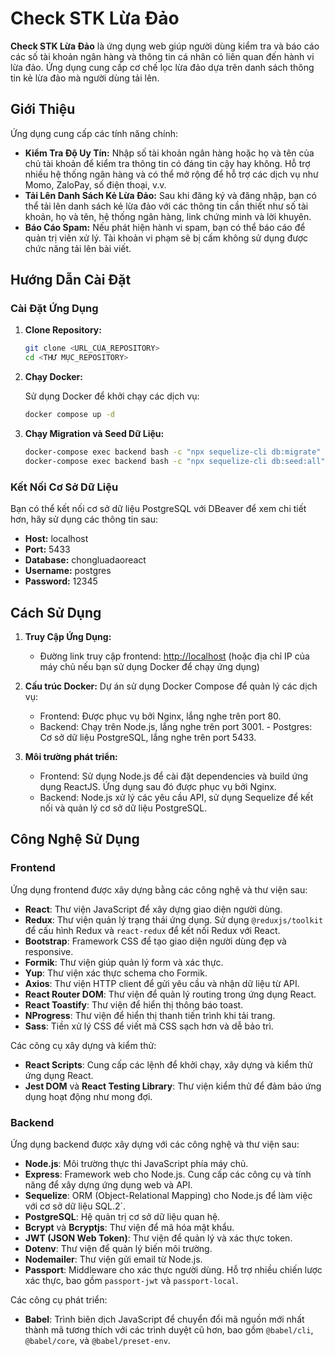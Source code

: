 # Check STK Lừa Đảo

**Check STK Lừa Đảo** là ứng dụng web giúp người dùng kiểm tra và báo cáo các số tài khoản ngân hàng và thông tin cá nhân có liên quan đến hành vi lừa đảo. Ứng dụng cung cấp cơ chế lọc lừa đảo dựa trên danh sách thông tin kẻ lừa đảo mà người dùng tải lên.

## Giới Thiệu

Ứng dụng cung cấp các tính năng chính:

-   **Kiểm Tra Độ Uy Tín:** Nhập số tài khoản ngân hàng hoặc họ và tên của chủ tài khoản để kiểm tra thông tin có đáng tin cậy hay không. Hỗ trợ nhiều hệ thống ngân hàng và có thể mở rộng để hỗ trợ các dịch vụ như Momo, ZaloPay, số điện thoại, v.v.
-   **Tải Lên Danh Sách Kẻ Lừa Đảo:** Sau khi đăng ký và đăng nhập, bạn có thể tải lên danh sách kẻ lừa đảo với các thông tin cần thiết như số tài khoản, họ và tên, hệ thống ngân hàng, link chứng minh và lời khuyên.
-   **Báo Cáo Spam:** Nếu phát hiện hành vi spam, bạn có thể báo cáo để quản trị viên xử lý. Tài khoản vi phạm sẽ bị cấm không sử dụng được chức năng tải lên bài viết.

## Hướng Dẫn Cài Đặt

### Cài Đặt Ứng Dụng

1. **Clone Repository:**

    ```bash
    git clone <URL_CỦA_REPOSITORY>
    cd <THƯ MỤC_REPOSITORY>
    ```

2. **Chạy Docker:**

    Sử dụng Docker để khởi chạy các dịch vụ:

    ```bash
    docker compose up -d
    ```

3. **Chạy Migration và Seed Dữ Liệu:**

    ```bash
    docker-compose exec backend bash -c "npx sequelize-cli db:migrate"
    docker-compose exec backend bash -c "npx sequelize-cli db:seed:all"
    ```

### Kết Nối Cơ Sở Dữ Liệu

Bạn có thể kết nối cơ sở dữ liệu PostgreSQL với DBeaver để xem chi tiết hơn, hãy sử dụng các thông tin sau:

-   **Host:** localhost
-   **Port:** 5433
-   **Database:** chongluadaoreact
-   **Username:** postgres
-   **Password:** 12345

## Cách Sử Dụng

1. **Truy Cập Ứng Dụng:**

    - Đường link truy cập frontend: [http://localhost](http://localhost) (hoặc địa chỉ IP của máy chủ nếu bạn sử dụng Docker để chạy ứng dụng)

2. **Cấu trúc Docker:**
   Dự án sử dụng Docker Compose để quản lý các dịch vụ:
    - Frontend: Được phục vụ bởi Nginx, lắng nghe trên port 80.
    - Backend: Chạy trên Node.js, lắng nghe trên port 3001. - Postgres: Cơ sở dữ liệu PostgreSQL, lắng nghe trên port 5433.
3. **Môi trường phát triển:**
    - Frontend: Sử dụng Node.js để cài đặt dependencies và build ứng dụng ReactJS. Ứng dụng sau đó được phục vụ bởi Nginx.
    - Backend: Node.js xử lý các yêu cầu API, sử dụng Sequelize để kết nối và quản lý cơ sở dữ liệu PostgreSQL.

## Công Nghệ Sử Dụng

### Frontend

Ứng dụng frontend được xây dựng bằng các công nghệ và thư viện sau:

-   **React**: Thư viện JavaScript để xây dựng giao diện người dùng.
-   **Redux**: Thư viện quản lý trạng thái ứng dụng. Sử dụng `@reduxjs/toolkit` để cấu hình Redux và `react-redux` để kết nối Redux với React.
-   **Bootstrap**: Framework CSS để tạo giao diện người dùng đẹp và responsive.
-   **Formik**: Thư viện giúp quản lý form và xác thực.
-   **Yup**: Thư viện xác thực schema cho Formik.
-   **Axios**: Thư viện HTTP client để gửi yêu cầu và nhận dữ liệu từ API.
-   **React Router DOM**: Thư viện để quản lý routing trong ứng dụng React.
-   **React Toastify**: Thư viện để hiển thị thông báo toast.
-   **NProgress**: Thư viện để hiển thị thanh tiến trình khi tải trang.
-   **Sass**: Tiền xử lý CSS để viết mã CSS sạch hơn và dễ bảo trì.

Các công cụ xây dựng và kiểm thử:

-   **React Scripts**: Cung cấp các lệnh để khởi chạy, xây dựng và kiểm thử ứng dụng React.
-   **Jest DOM** và **React Testing Library**: Thư viện kiểm thử để đảm bảo ứng dụng hoạt động như mong đợi.

### Backend

Ứng dụng backend được xây dựng với các công nghệ và thư viện sau:

-   **Node.js**: Môi trường thực thi JavaScript phía máy chủ.
-   **Express**: Framework web cho Node.js. Cung cấp các công cụ và tính năng để xây dựng ứng dụng web và API.
-   **Sequelize**: ORM (Object-Relational Mapping) cho Node.js để làm việc với cơ sở dữ liệu SQL.2`.
-   **PostgreSQL**: Hệ quản trị cơ sở dữ liệu quan hệ.
-   **Bcrypt** và **Bcryptjs**: Thư viện để mã hóa mật khẩu.
-   **JWT (JSON Web Token)**: Thư viện để quản lý và xác thực token.
-   **Dotenv**: Thư viện để quản lý biến môi trường.
-   **Nodemailer**: Thư viện gửi email từ Node.js.
-   **Passport**: Middleware cho xác thực người dùng. Hỗ trợ nhiều chiến lược xác thực, bao gồm `passport-jwt` và `passport-local`.

Các công cụ phát triển:

-   **Babel**: Trình biên dịch JavaScript để chuyển đổi mã nguồn mới nhất thành mã tương thích với các trình duyệt cũ hơn, bao gồm `@babel/cli`, `@babel/core`, và `@babel/preset-env`.

